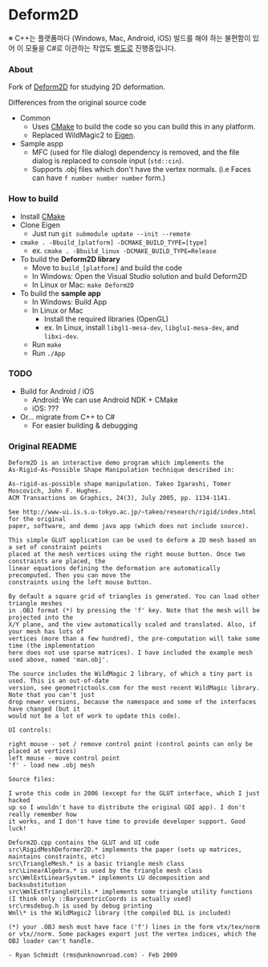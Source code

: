 # Deform2D

※ C++는 플랫폼마다 (Windows, Mac, Android, iOS) 빌드를 해야 하는 불편함이 있어 이 모듈을 C#로 이관하는 작업도 [별도로](https://github.com/Avantgarde95/Deform2D/tree/deformer-standalone) 진행중입니다.

### About

Fork of [Deform2D](https://www.dgp.toronto.edu/~rms/software/Deform2D/index.html) for studying 2D deformation.

Differences from the original source code
- Common
  - Uses [CMake](https://cmake.org/) to build the code so you can build this in any platform.
  - Replaced WildMagic2 to [Eigen](https://eigen.tuxfamily.org/).
- Sample aspp
  - MFC (used for file dialog) dependency is removed, and the file dialog is replaced to console input (`std::cin`).
  - Supports .obj files which don't have the vertex normals. (i.e Faces can have `f number number number` form.)

### How to build

- Install [CMake](https://cmake.org/)
- Clone Eigen
  - Just run `git submodule update --init --remote`
- `cmake . -Bbuild_[platform] -DCMAKE_BUILD_TYPE=[type]`
  - ex. `cmake . -Bbuild_linux -DCMAKE_BUILD_TYPE=Release`
- To build the **Deform2D library**
  - Move to `build_[platform]` and build the code
  - In Windows: Open the Visual Studio solution and build Deform2D
  - In Linux or Mac: `make Deform2D`
- To build the **sample app**
  - In Windows: Build App
  - In Linux or Mac
    - Install the required libraries (OpenGL)
    - ex. In Linux, install `libgl1-mesa-dev`, `libglu1-mesa-dev`, and `libxi-dev`.
  - Run `make`
  - Run `./App`

### TODO
- Build for Android / iOS
  - Android: We can use Android NDK + CMake
  - iOS: ???
- Or... migrate from C++ to C#
  - For easier building & debugging

### Original README

```text
Deform2D is an interactive demo program which implements the 
As-Rigid-As-Possible Shape Manipulation technique described in:

As-rigid-as-possible shape manipulation. Takeo Igarashi, Tomer Moscovich, John F. Hughes. 
ACM Transactions on Graphics, 24(3), July 2005, pp. 1134-1141. 

See http://www-ui.is.s.u-tokyo.ac.jp/~takeo/research/rigid/index.html for the original
paper, software, and demo java app (which does not include source).

This simple GLUT application can be used to deform a 2D mesh based on a set of constraint points 
placed at the mesh vertices using the right mouse button. Once two constraints are placed, the 
linear equations defining the deformation are automatically precomputed. Then you can move the 
constraints using the left mouse button. 

By default a square grid of triangles is generated. You can load other triangle meshes 
in .OBJ format (*) by pressing the 'f' key. Note that the mesh will be projected into the 
X/Y plane, and the view automatically scaled and translated. Also, if your mesh has lots of 
vertices (more than a few hundred), the pre-computation will take some time (the implementation 
here does not use sparse matrices). I have included the example mesh used above, named 'man.obj'.

The source includes the WildMagic 2 library, of which a tiny part is used. This is an out-of-date 
version, see geometrictools.com for the most recent WildMagic library. Note that you can't just 
drop newer versions, because the namespace and some of the interfaces have changed (but it 
would not be a lot of work to update this code).

UI controls:

right mouse - set / remove control point (control points can only be placed at vertices)
left mouse - move control point
'f' - load new .obj mesh

Source files:

I wrote this code in 2006 (except for the GLUT interface, which I just hacked 
up so I wouldn't have to distribute the original GDI app). I don't really remember how 
it works, and I don't have time to provide developer support. Good luck!

Deform2D.cpp contains the GLUT and UI code
src\RigidMeshDeformer2D.* implements the paper (sets up matrices, maintains constraints, etc)
src\TriangleMesh.* is a basic triangle mesh class
src\LinearAlgebra.* is used by the triangle mesh class
src\WmlExtLinearSystem.* implements LU decomposition and backsubstitution
src\WmlExtTriangleUtils.* implements some triangle utility functions (I think only ::BarycentricCoords is actually used)
src\rmsdebug.h is used by debug printing
Wml\* is the WildMagic2 library (the compiled DLL is included)

(*) your .OBJ mesh must have face ('f') lines in the form vtx/tex/norm or vtx//norm. Some packages export just the vertex indices, which the OBJ loader can't handle.

- Ryan Schmidt (rms@unknownroad.com) - Feb 2009 
```
